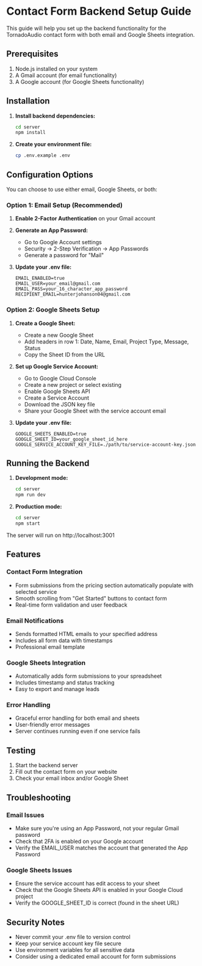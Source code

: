 # Contact Form Backend Setup Guide

This guide will help you set up the backend functionality for the TornadoAudio contact form with both email and Google Sheets integration.

## Prerequisites

1. Node.js installed on your system
2. A Gmail account (for email functionality)
3. A Google account (for Google Sheets functionality)

## Installation

1. **Install backend dependencies:**
   ```bash
   cd server
   npm install
   ```

2. **Create your environment file:**
   ```bash
   cp .env.example .env
   ```

## Configuration Options

You can choose to use either email, Google Sheets, or both:

### Option 1: Email Setup (Recommended)

1. **Enable 2-Factor Authentication** on your Gmail account
2. **Generate an App Password:**
   - Go to Google Account settings
   - Security → 2-Step Verification → App Passwords
   - Generate a password for "Mail"
   
3. **Update your .env file:**
   ```env
   EMAIL_ENABLED=true
   EMAIL_USER=your_email@gmail.com
   EMAIL_PASS=your_16_character_app_password
   RECIPIENT_EMAIL=hunterjohanson04@gmail.com
   ```

### Option 2: Google Sheets Setup

1. **Create a Google Sheet:**
   - Create a new Google Sheet
   - Add headers in row 1: Date, Name, Email, Project Type, Message, Status
   - Copy the Sheet ID from the URL

2. **Set up Google Service Account:**
   - Go to Google Cloud Console
   - Create a new project or select existing
   - Enable Google Sheets API
   - Create a Service Account
   - Download the JSON key file
   - Share your Google Sheet with the service account email

3. **Update your .env file:**
   ```env
   GOOGLE_SHEETS_ENABLED=true
   GOOGLE_SHEET_ID=your_google_sheet_id_here
   GOOGLE_SERVICE_ACCOUNT_KEY_FILE=./path/to/service-account-key.json
   ```

## Running the Backend

1. **Development mode:**
   ```bash
   cd server
   npm run dev
   ```

2. **Production mode:**
   ```bash
   cd server
   npm start
   ```

The server will run on http://localhost:3001

## Features

### Contact Form Integration
- Form submissions from the pricing section automatically populate with selected service
- Smooth scrolling from "Get Started" buttons to contact form
- Real-time form validation and user feedback

### Email Notifications
- Sends formatted HTML emails to your specified address
- Includes all form data with timestamps
- Professional email template

### Google Sheets Integration
- Automatically adds form submissions to your spreadsheet
- Includes timestamp and status tracking
- Easy to export and manage leads

### Error Handling
- Graceful error handling for both email and sheets
- User-friendly error messages
- Server continues running even if one service fails

## Testing

1. Start the backend server
2. Fill out the contact form on your website
3. Check your email inbox and/or Google Sheet

## Troubleshooting

### Email Issues
- Make sure you're using an App Password, not your regular Gmail password
- Check that 2FA is enabled on your Google account
- Verify the EMAIL_USER matches the account that generated the App Password

### Google Sheets Issues
- Ensure the service account has edit access to your sheet
- Check that the Google Sheets API is enabled in your Google Cloud project
- Verify the GOOGLE_SHEET_ID is correct (found in the sheet URL)

## Security Notes

- Never commit your .env file to version control
- Keep your service account key file secure
- Use environment variables for all sensitive data
- Consider using a dedicated email account for form submissions
